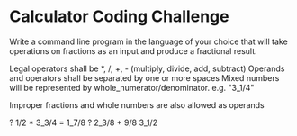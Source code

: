 # Calculator Coding Challenge

Write a command line program in the language of your choice that will
take operations on fractions as an input and produce a fractional
result.

Legal operators shall be *, /, +, - (multiply, divide, add, subtract)
Operands and operators shall be separated by one or more spaces Mixed
numbers will be represented by
whole_numerator/denominator. e.g. "3_1/4"

Improper fractions and whole numbers are also allowed as operands


? 1/2 * 3_3/4
= 1_7/8
? 2_3/8 + 9/8
3_1/2
